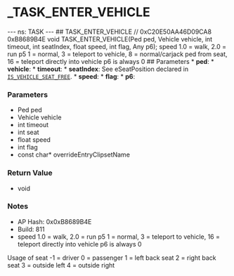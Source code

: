 # _TASK_ENTER_VEHICLE

--- ns: TASK --- ## TASK_ENTER_VEHICLE  // 0xC20E50AA46D09CA8 0xB8689B4E void TASK_ENTER_VEHICLE(Ped ped, Vehicle vehicle, int timeout, int seatIndex, float speed, int flag, Any p6);  speed 1.0 = walk, 2.0 = run p5 1 = normal, 3 = teleport to vehicle, 8 = normal/carjack ped from seat, 16 = teleport directly into vehicle p6 is always 0  ## Parameters * **ped**: * **vehicle**: * **timeout**: * **seatIndex**: See eSeatPosition declared in [`IS_VEHICLE_SEAT_FREE`](#_0x22AC59A870E6A669). * **speed**: * **flag**: * **p6**:

### Parameters
* Ped ped
* Vehicle vehicle
* int timeout
* int seat
* float speed
* int flag
* const char* overrideEntryClipsetName

### Return Value
* void

### Notes
* AP Hash: 0x0xB8689B4E
* Build: 811
* speed 1.0 = walk, 2.0 = run
p5 1 = normal, 3 = teleport to vehicle, 16 = teleport directly into vehicle
p6 is always 0

Usage of seat 
-1 = driver
0 = passenger
1 = left back seat
2 = right back seat
3 = outside left
4 = outside right


